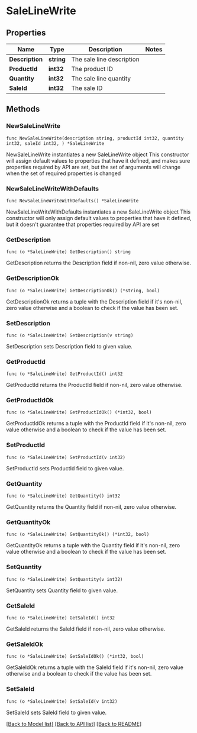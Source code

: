 # SaleLineWrite

## Properties

Name | Type | Description | Notes
------------ | ------------- | ------------- | -------------
**Description** | **string** | The sale line description | 
**ProductId** | **int32** | The product ID | 
**Quantity** | **int32** | The sale line quantity | 
**SaleId** | **int32** | The sale ID | 

## Methods

### NewSaleLineWrite

`func NewSaleLineWrite(description string, productId int32, quantity int32, saleId int32, ) *SaleLineWrite`

NewSaleLineWrite instantiates a new SaleLineWrite object
This constructor will assign default values to properties that have it defined,
and makes sure properties required by API are set, but the set of arguments
will change when the set of required properties is changed

### NewSaleLineWriteWithDefaults

`func NewSaleLineWriteWithDefaults() *SaleLineWrite`

NewSaleLineWriteWithDefaults instantiates a new SaleLineWrite object
This constructor will only assign default values to properties that have it defined,
but it doesn't guarantee that properties required by API are set

### GetDescription

`func (o *SaleLineWrite) GetDescription() string`

GetDescription returns the Description field if non-nil, zero value otherwise.

### GetDescriptionOk

`func (o *SaleLineWrite) GetDescriptionOk() (*string, bool)`

GetDescriptionOk returns a tuple with the Description field if it's non-nil, zero value otherwise
and a boolean to check if the value has been set.

### SetDescription

`func (o *SaleLineWrite) SetDescription(v string)`

SetDescription sets Description field to given value.


### GetProductId

`func (o *SaleLineWrite) GetProductId() int32`

GetProductId returns the ProductId field if non-nil, zero value otherwise.

### GetProductIdOk

`func (o *SaleLineWrite) GetProductIdOk() (*int32, bool)`

GetProductIdOk returns a tuple with the ProductId field if it's non-nil, zero value otherwise
and a boolean to check if the value has been set.

### SetProductId

`func (o *SaleLineWrite) SetProductId(v int32)`

SetProductId sets ProductId field to given value.


### GetQuantity

`func (o *SaleLineWrite) GetQuantity() int32`

GetQuantity returns the Quantity field if non-nil, zero value otherwise.

### GetQuantityOk

`func (o *SaleLineWrite) GetQuantityOk() (*int32, bool)`

GetQuantityOk returns a tuple with the Quantity field if it's non-nil, zero value otherwise
and a boolean to check if the value has been set.

### SetQuantity

`func (o *SaleLineWrite) SetQuantity(v int32)`

SetQuantity sets Quantity field to given value.


### GetSaleId

`func (o *SaleLineWrite) GetSaleId() int32`

GetSaleId returns the SaleId field if non-nil, zero value otherwise.

### GetSaleIdOk

`func (o *SaleLineWrite) GetSaleIdOk() (*int32, bool)`

GetSaleIdOk returns a tuple with the SaleId field if it's non-nil, zero value otherwise
and a boolean to check if the value has been set.

### SetSaleId

`func (o *SaleLineWrite) SetSaleId(v int32)`

SetSaleId sets SaleId field to given value.



[[Back to Model list]](../README.md#documentation-for-models) [[Back to API list]](../README.md#documentation-for-api-endpoints) [[Back to README]](../README.md)


